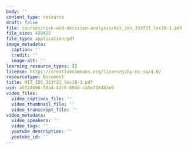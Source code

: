 ```yaml
---
body: ''
content_type: resource
draft: false
file: courses/risk-and-decision-analysis/mit_ids_333f21_lec10-1.pdf
file_size: 420422
file_type: application/pdf
image_metadata:
  caption: ''
  credit: ''
  image-alt: ''
learning_resource_types: []
license: https://creativecommons.org/licenses/by-nc-sa/4.0/
resourcetype: Document
title: MIT_IDS_333f21_lec10-1.pdf
uid: a5f24696-58a4-42c6-894b-ca5e7184b3e6
video_files:
  video_captions_file: ''
  video_thumbnail_file: ''
  video_transcript_file: ''
video_metadata:
  video_speakers: ''
  video_tags: ''
  youtube_description: ''
  youtube_id: ''
---
```

